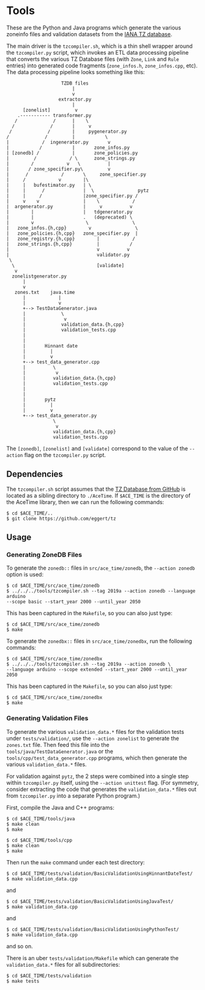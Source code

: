 # Tools

These are the Python and Java programs which generate the various zoneinfo files
and validation datasets from the [IANA TZ
database](https://www.iana.org/time-zones).

The main driver is the `tzcompiler.sh`, which is a thin shell wrapper
around the `tzcompiler.py` script, which invokes an ETL data
processing pipeline that converts the various TZ Database files (with `Zone`,
`Link` and `Rule` entries) into generated code fragments (`zone_infos.h`,
`zone_infos.cpp`, etc). The data processing pipeline looks something like this:

```
                    TZDB files
                        |
                        v
                   extractor.py
                        |
      [zonelist]         v
    .----------- transformer.py
   /             /      |    \
  /             /       |     v
 /             /        |     pygenerator.py
/             /         |           \
|            /  ingenerator.py       v
|           /           |       zone_infos.py
| [zonedb] /            |       zone_policies.py
|         /            / \      zone_strings.py
|        /            v   \          |
|       / zone_specifier.py\         v
|      /            /       \     zone_specifier.py
|     /            v        |\
|     |   bufestimator.py   | \
|     |      /              |  \                pytz
|     |     /               |zone_specifier.py /
|     v    v                |    \            /
|  argenerator.py           |     v          v
|        |                  |   tdgenerator.py
|        |                  .   (deprecated) \
|        v                   \                \
|   zone_infos.{h,cpp}        v                \
|   zone_policies.{h,cpp}   zone_specifier.py  |
|   zone_registry.{h,cpp}        |            /
|   zone_strings.{h,cpp}         |           /
|                                v          v
|                                validator.py
 \
  \                              [validate]
   v
  zonelistgenerator.py
      |
      v
   zones.txt    java.time
      |            |
      |            v
      +--> TestDataGenerator.java
      |             \
      |              v
      |             validation_data.{h,cpp}
      |             validation_tests.cpp
      |
      |
      |       Hinnant date
      |         |
      |         v
      +--> test_data_generator.cpp
      |          \
      |           v
      |          validation_data.{h,cpp}
      |          validation_tests.cpp
      |
      |
      |       pytz
      |         |
      |         v
      +--> test_data_generator.py
                 \
                  v
                 validation_data.{h,cpp}
                 validation_tests.cpp
```

The `[zonedb]`, `[zonelist]` and `[validate]` correspond to the value of the
`--action` flag on the `tzcompiler.py` script.

## Dependencies

The `tzcompiler.sh` script assumes that the [TZ Database from
GitHub](https://github.com/eggert/tz) is located as a sibling directory to
`./AceTime`. If `$ACE_TIME` is the directory of the AceTime library, then
we can run the following commands:
```
$ cd $ACE_TIME/..
$ git clone https://github.com/eggert/tz
```

## Usage

### Generating ZoneDB Files

To generate the `zonedb::` files in `src/ace_time/zonedb`, the `--action zonedb`
option is used:

```
$ cd $ACE_TIME/src/ace_time/zonedb
$ ../../../tools/tzcompiler.sh --tag 2019a --action zonedb --language arduino
--scope basic --start_year 2000 --until_year 2050
```

This has been captured in the `Makefile`, so you can also just type:
```
$ cd $ACE_TIME/src/ace_time/zonedb
$ make
```

To generate the `zonedbx::` files in `src/ace_time/zonedbx`, run the following
commands:

```
$ cd $ACE_TIME/src/ace_time/zonedbx
$ ../../../tools/tzcompiler.sh --tag 2019a --action zonedb \
--language arduino --scope extended --start_year 2000 --until_year 2050
```

This has been captured in the `Makefile`, so you can also just type:
```
$ cd $ACE_TIME/src/ace_time/zonedbx
$ make
```


### Generating Validation Files

To generate the various `validation_data.*` files for the validation tests under
`tests/validation/`, use the `--action zonelist` to generate the `zones.txt`
file. Then feed this file into the `tools/java/TestDataGenerator.java` or the
`tools/cpp/test_data_generator.cpp` programs, which then generate the various
`validation_data.*` files.

For validation against `pytz`, the 2 steps were combined into a single step
within `tzcompiler.py` itself, using the `--action unittest` flag. (For
symmetry, consider extracting the code that generates the `validation_data.*`
files out from `tzcompiler.py` into a separate Python program.)

First, compile the Java and C++ programs:
```
$ cd $ACE_TIME/tools/java
$ make clean
$ make

$ cd $ACE_TIME/tools/cpp
$ make clean
$ make
```

Then run the `make` command under each test directory:

```
$ cd $ACE_TIME/tests/validation/BasicValidationUsingHinnantDateTest/
$ make validation_data.cpp
```
and
```
$ cd $ACE_TIME/tests/validation/BasicValidationUsingJavaTest/
$ make validation_data.cpp
```
and
```
$ cd $ACE_TIME/tests/validation/BasicValidationUsingPythonTest/
$ make validation_data.cpp
```

and so on.

There is an uber `tests/validation/Makefile` which can generate
the `validation_data.*` files for all subdirectories:
```
$ cd $ACE_TIME/tests/validation
$ make tests
```
